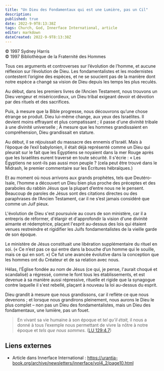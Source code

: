 ```yaml
---
title: "Un Dieu des Fondamentaux qui est une Lumière, pas un Cil"
description: 
published: true
date: 2022-9-9T8:13:38Z
tags: Church, God, Innerface International, article
editor: markdown
dateCreated: 2022-9-9T8:13:38Z
---
```


<p class="v-card v-sheet theme--light gray lighten-3 px-2">© 1997 Sydney Harris<br>© 1997 Bibliothèque de la Fraternité des Hommes</p>


Tous ces arguments et controverses sur l’évolution de l’homme, et aucune réflexion sur l’évolution de Dieu. Les fondamentalistes et les modernistes contestent l’origine des espèces, et ne se soucient pas de la manière dont notre espèce a changé sa vision de Dieu depuis les temps les plus reculés.

Au début, dans les premiers livres de l’Ancien Testament, nous trouvons un Dieu vengeur et miséricordieux, un Dieu tribal exigeant devoir et dévotion par des rituels et des sacrifices.

Puis, à mesure que la Bible progresse, nous découvrons qu’une chose étrange se produit. Dieu lui-même change, aux yeux des Israélites. Il devient moins effrayant et plus compatissant ; il passe d'une divinité tribale à une divinité universelle ; À mesure que les hommes grandissaient en compréhension, Dieu grandissait en stature.

Au début, il se réjouissait du massacre des ennemis d’Israël. Mais à l’époque de l’exil babylonien, il était déjà représenté comme un Dieu qui pleurait sur le fait que les Égyptiens se noyaient dans la mer Rouge après que les Israélites eurent traversé en toute sécurité. Il s'écrie : « Les Égyptiens ne sont-ils pas aussi mon peuple ? (cela peut être trouvé dans le Midrash, le premier commentaire sur les Écritures hébraïques.)

Et au moment où nous arrivons aux grands prophètes, tels que Deutéro-Isaïe, l’homme a découvert un Dieu bien plus proche des préceptes et des paraboles du rabbin Jésus que la plupart d’entre nous ne le pensent. Beaucoup de paroles de Jésus sont des citations directes ou des paraphrases de l’Ancien Testament, car il ne s’est jamais considéré que comme un Juif pieux.

L'évolution de Dieu s'est poursuivie au cours de son ministère, car il a entrepris de réformer, d'élargir et d'approfondir la vision d'une divinité aimante et rédemptrice, plaçant l'esprit au-dessus des lois qui étaient venues restreindre et rigidifier les Juifs fondamentalistes de la vieille garde de son époque.

Le ministère de Jésus constituait une libération supplémentaire du rituel en soi. (« Ce n’est pas ce qui entre dans la bouche d’un homme qui le souille, mais ce qui en sort. ») Ce fut une avancée évolutive dans la conception que les hommes ont du Créateur et de sa relation avec nous.

Hélas, l'Église fondée au nom de Jésus (ce qui, je pense, l'aurait choqué et scandalisé) a régressé, comme le font tous les établissements, et est devenue à sa manière aussi répressive, rituelle et rigide que la synagogue contre laquelle il s'est rebellé, plaçant à nouveau la loi au-dessus du esprit.

Dieu grandit à mesure que nous grandissons, car il reflète ce que nous devenons ; et lorsque nous grandirons pleinement, nous aurons le Dieu le plus complet – non pas un Dieu des fondamentalistes, mais un Dieu des fondamentaux, une lumière, pas un fouet.

> En vivant sa vie humaine à son époque et *tel qu’il était,* il nous a donné à tous l’exemple nous permettant de vivre la nôtre à notre époque et *tels que nous sommes.* ([LU 129:4.7](/fr/The_Urantia_Book/129#p4_7))

## Liens externes

- Article dans Innerface International : https://urantia-book.org/archive/newsletters/innerface/vol4_2/page10.html




